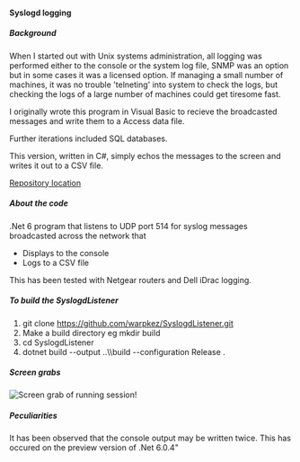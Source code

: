 #### Syslogd logging
##### Background

When I started out with Unix systems administration, all logging was performed either to the console or the system log file, 
SNMP was an option but in some cases it was a licensed option. If managing a small number of machines, 
it was no trouble 'telneting' into system to check the logs, but checking the logs of a large number of machines could get tiresome fast.

I originally wrote this program in Visual Basic to recieve the broadcasted messages and write them to a Access data file. 

Further iterations included SQL databases.

This version, written in C#, simply echos the messages to the screen and writes it out to a CSV file.

[Repository location](https://github.com/warpkez/SyslogdListener)

##### About the code

.Net 6 program that listens to UDP port 514 for syslog messages broadcasted across the network that
- Displays to the console
- Logs to a CSV file

This has been tested with Netgear routers and Dell iDrac logging.

##### To build the SyslogdListener

1. git clone https://github.com/warpkez/SyslogdListener.git
2. Make a build directory eg mkdir build 
3. cd SyslogdListener
4. dotnet build --output ..\\\\build --configuration Release .

##### Screen grabs
![Screen grab of running session!](https://wmjcdn.azureedge.net/images/syslogd.png)

##### Peculiarities 

It has been observed that the console output may be written twice. This has occured on the preview version of .Net 6.0.4"